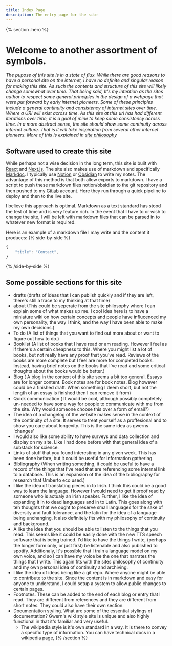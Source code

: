 ```yaml
---
title: Index Page
description: The entry page for the site
---
```


{% section .hero %}

# Welcome to another assortment of symbols.
*The pupose of this site is in a state of flux. While there are good reasons to have a personal site on the internet, I have no definite and singular reason for making this site. As such the contents and structure of this site will likely change somewhat over time. That being said, It's my intention as the sites author to respect some general principles in the design of a webpage that were put forward by early internet pioneers. Some of these principles include a general continuity and consistency of internet sites over time. Where a URI will exist across time. As this site at this url has had different iterations over time, it is a goal of mine to keep some consistency across time. In a more abstract sense, the site should show some continuity across internet culture. That is it will take inspiration from several other internet pioneers. More of this is explained in [site philosophy](meta/site-philosophy)*

## Software used to create this site
While perhaps not a wise decision in the long term, this site is built with [React]("https://reactjs.org/") and [Next.js](https://nextjs.org/). The site also makes use of markdown and specifically [Markdoc](https://markdoc.org/). I typically use [Notion](https://www.notion.so) or [Obsidian](https://obsidian.md/) to write my notes. The advantage of this method is that both allow exports to markdown. I have a script to push these markdown files notion/obsidian to the git repository and then pushed to my [Gitlab](https://gitlab.com/) account. Here they run through a quick pipeline to deploy and then to the live site.

I believe this approach is optimal. Markdown as a text standard has stood the test of time and is very feature rich. In the event that I have to or wish to change the site, I will be left with markdown files that can be parsed in to whatever new format is required.

Here is an example of a markdown file I may write and the content it produces: 
{% side-by-side %}

```js
{
    "title": "Contact",
}
```
{% /side-by-side %}

## Some possible sections for this site
- drafts (drafts of ideas that I can publish quickly and if they are left, there's still a trace to my thinking at that time)
- about (This could be seperate from the site philosophy where I can explain some of what makes up me. I cool idea here is to have a miniature wiki on how certain concepts and people have influcenced my own personality, the way I think, and the way I have been able to make my own decisions.)
- To do (A list of things that you want to find out more about or want to figure out how to do.)
- Booklist (A list of books that I have read or am reading. However I feel as if there's a certain cheapness to this. Where you might list a lot of books, but not really have any proof that you've read. Reviews of the books are more complete but I feel are more for completed books. Instead, having brief notes on the books that I've read and some critical thoughts about the books would be better.)
- Blog ( A blog in the context of this site seems a bit too general. Essays are for longer content. Book notes are for book notes. Blog however could be a finished draft. When something I deem short, but not the length of an essay is finished then I can remove it from)
- Quick communication ( It would be cool, although possibly completely un-needed to have some way for people to communicate with me from the site. Why would someone choose this over a form of email?)
- The idea of a changelog of the website makes sense in the context of the continuity of a site. It serves to treat yourself as a proffesional and to show you care about longevity. This is the same idea as gwerns 'changes'
- I would also like some ability to have surveys and data collection and display on my site. Like I had done before with that general idea of a substack for science.
- Links of stuff that you found interesting in any given week. This has been done before, but it could be useful for information gathering.
- Bibliography (When writing something, it could be useful to have a record of the things that I've read that are referencing some internal link to a database. This is an expansion of the idea of the bibliography for research that Umberto eco used.)
- I like the idea of translating pieces in to Irish. I think this could be a good way to learn the language. However I would need to get it proof read by someone who is actualy an irish speaker. Further, I like the idea of expanding it in to dead languages and in to Latin. This goes along with teh thoughts that we ought to preserve small languages for the sake of diversity and fault tolerance, and the latin for the idea of a language being unchanging. It also definitely fits with my philosophy of continuity and background.
- A like the idea that you should be able to listen to the things that you read. This seems like it could be easily done with the new TTS speech software that is being trained. I'd like to have the things I write, (perhaps the longer form only, or just first) be listenable and also published to spotify. Additionaly, It's possible that I train a language model on my own voice, and so I can have my voice be the one that narrates the things that I write. This again fits with the sites philosophy of continuity and my own personal idea of continuity and archiving.
- I like the idea of ideas being like a git repo. Where anyone might be able to contribute to the site. Since the content is in markdown and easy for anyone to understand, I could setup a system to allow public changes to certain pages.
- Footnotes. These can be added to the end of each blog or entry that I read. They are different from references and they are different from short notes. They could also have their own section.
- Documentation styling. What are some of the essential stylings of documentation? Gwern's wiki style site is unique and also highly functional in that it's familiar and very useful. 
    - The wikipedia style is it's own standard in a way. It is there to convey a specific type of information. You can have technical docs in a wikipedia page, 
{% /section %}